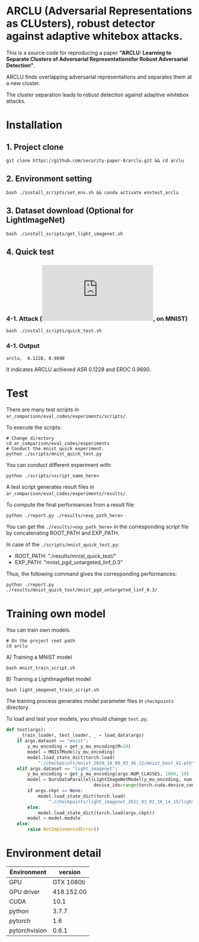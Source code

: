 # ARCLU (Adversarial Representations as CLUsters), robust detector against adaptive whitebox attacks.
This is a source code for reproducing a paper __"ARCLU: Learning to Separate Clusters of Adversarial Representationsfor Robust Adversarial Detection"__.

ARCLU finds overlapping adversarial representations and separates them at a new cluster.

The cluster separation leads to robust detection against adaptive whitebox attacks.

# Installation
## 1. Project clone
```
git clone https://github.com/security-paper-8/arclu.git && cd arclu
```
## 2. Environment setting
```
bash ./install_scripts/set_env.sh && conda activate envtest_arclu
```
## 3. Dataset download (Optional for LightImageNet)
```
bash ./install_scripts/get_light_imagenet.sh
```
## 4. Quick test
### 4-1. Attack (![](http://www.sciweavers.org/tex2img.php?eq=%5Cell_%5Cinfty%3D0.3&bc=White&fc=Black&im=jpg&fs=12&ff=arev&edit=0), on MNIST)
```
bash ./install_scripts/quick_test.sh
```
### 4-1. Output
```
arclu,  0.1228, 0.9690
```
It indicates ARCLU achieved ASR 0.1228 and EROC 0.9690.

# Test
There are many test scripts in `ar_comparison/eval_codes/experiments/scripts/`.

To execute the scripts:
```
# Change directory
cd ar_comparison/eval_codes/experiments
# Conduct the mnist quick experiment.
python ./scripts/mnist_quick_test.py
```
You can conduct different experiment with:
```
python ./scripts/<script_name_here>
```
A test script generates result files in `ar_comparison/eval_codes/experiments/results/`.

To compute the final performances from a result file:
```
python ./report.py ./results/<exp_path_here>
```
You can get the `./results/<exp_path_here>` in the corresponding script file by concatenating ROOT_PATH and EXP_PATH.

In case of the `./scripts/mnist_quick_test.py`:

- ROOT_PATH: "./results/mnist_quick_test/"
- EXP_PATH: "mnist_pgd_untargeted_linf_0.3"

Thus, the following command gives the corresponding performances:

```
python ./report.py ./results/mnist_quick_test/mnist_pgd_untargeted_linf_0.3/
```
# Training own model
You can train own models.
```
# On the project root path
cd arclu
```
A) Training a MNIST model
```
bash mnist_train_script.sh
```
B) Training a LightImageNet model
```
bash light_imagenet_train_script.sh
```
The training process generates model parameter files in `checkpoints` directory.

To load and test your models, you should change `test.py`.
```python
def test(args):
    __train_loader, test_loader, _ = load_data(args)
    if args.dataset == "mnist":
        y_mu_encoding = get_y_mu_encoding(M=10)
        model = MNISTModel(y_mu_encoding)
        model.load_state_dict(torch.load(
            "./checkpoints/mnist_2020_10_08_03_46_22/mnist_best_41.pth")) # <-- modify the string to your MNIST model path.
    elif args.dataset == "light_imagenet":
        y_mu_encoding = get_y_mu_encoding(args.NUM_CLASSES, 1000, 10)
        model = OursDataParallel(LightImageNetModel(y_mu_encoding, num_classes=args.NUM_CLASSES),
                                 device_ids=range(torch.cuda.device_count()))
        if args.ckpt == None:
            model.load_state_dict(torch.load(
                "./checkpoints/light_imagenet_2021_03_02_16_14_15/light_imagenet_160_999_0.385.pth")) # <-- modify the string to your LightImageNet model path.
        else:
            model.load_state_dict(torch.load(args.ckpt))
        model = model.module
    else:
        raise NotImplementedError()
```

# Environment detail
| Environment        	| version 	|
|------------	|------------	|
| GPU        	| GTX 1080ti 	|
| GPU driver 	| 418.152.00 	|
| CUDA       	| 10.1       	|
| python     	| 3.7.7      	|
| pytorch     	| 1.6         	|
| pytorchvision | 0.6.1         |
  
